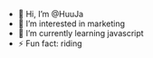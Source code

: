 - 👋 Hi, I’m @HuuJa
- 👀 I’m interested in marketing
- 🌱 I’m currently learning javascript
- ⚡ Fun fact: riding

<!---
HuuJa/HuuJa is a ✨ special ✨ repository because its `README.md` (this file) appears on your GitHub profile.
You can click the Preview link to take a look at your changes.
--->
